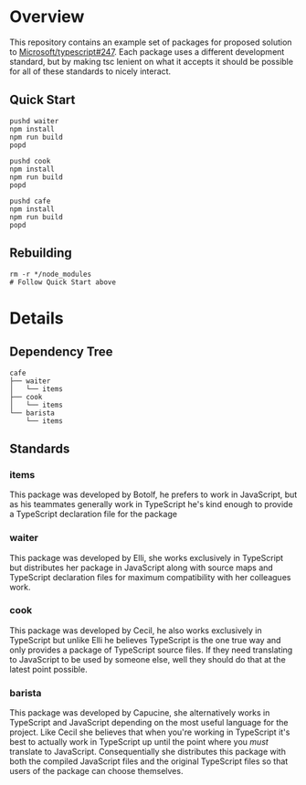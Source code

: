 # Overview

This repository contains an example set of packages for proposed solution to
[Microsoft/typescript#247](https://github.com/Microsoft/TypeScript/issues/247).
Each package uses a different development standard, but by making tsc lenient on
what it accepts it should be possible for all of these standards to nicely
interact.

## Quick Start

    pushd waiter
    npm install
    npm run build
    popd

    pushd cook
    npm install
    npm run build
    popd

    pushd cafe
    npm install
    npm run build
    popd

## Rebuilding

    rm -r */node_modules
    # Follow Quick Start above

# Details

## Dependency Tree

    cafe
    ├── waiter
    │   └── items
    ├── cook
    │   └── items
    └── barista
        └── items

## Standards

### items

This package was developed by Botolf, he prefers to work in JavaScript, but as
his teammates generally work in TypeScript he's kind enough to provide a
TypeScript declaration file for the package

### waiter

This package was developed by Elli, she works exclusively in TypeScript but
distributes her package in JavaScript along with source maps and TypeScript
declaration files for maximum compatibility with her colleagues work.

### cook

This package was developed by Cecil, he also works exclusively in TypeScript but
unlike Elli he believes TypeScript is the one true way and only provides a
package of TypeScript source files.  If they need translating to JavaScript to
be used by someone else, well they should do that at the latest point possible.

### barista

This package was developed by Capucine, she alternatively works in TypeScript
and JavaScript depending on the most useful language for the project. Like Cecil
she believes that when you're working in TypeScript it's best to actually work
in TypeScript up until the point where you _must_ translate to JavaScript.
Consequentially she distributes this package with both the compiled JavaScript
files and the original TypeScript files so that users of the package can choose
themselves.
